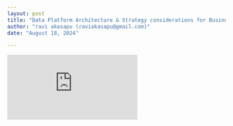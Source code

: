 ```yaml
---
layout: post
title: "Data Platform Architecture & Strategy considerations for Business Analytics & Reporting"
author: "ravi akasapu (raviakasapu@gmail.com)"
date: "August 18, 2024"

---
```


<embed src="https://raviakasapu.github.io/files/Data_strategy_for_analytics.pdf" type="application/pdf"/>
